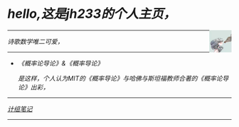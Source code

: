 # *hello,这是jh233的个人主页，*
  
<div><img src="/img/1.jpg" width="10%" height="10%" align="right"></div>

---

*诗歌数学唯二可爱，*

---

* *《概率论导论》&《概率导论》*

  *是这样，个人认为MIT的《概率导论》与哈佛与斯坦福教师合著的《概率论导论》出彩，*

---

*[计组笔记](https://zhuanlan.zhihu.com/p/465378144)*

---
